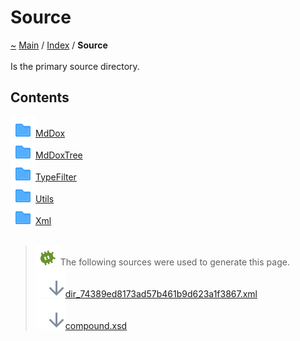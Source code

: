 <!DOCTYPE html>
<html>
<head>
</head>
<body>
<a id="source"></a>
<h1>Source</h1>
<a id="dir_74389ed8173ad57b461b9d623a1f3867"></a>
<a id="source"></a>
<a href="https://github.com/CharlesCarley/MdDox">~</a>
<a href="indexpage.md#main">Main</a>
<span class="inline-text">/</span>
<a href="index.md#index">Index</a>
<span class="inline-text">/</span>
<span class="bold-text"><b>Source</b></span>
<br/>
<br/>
<span class="inline-text">Is the primary source directory. </span>
<a id="contents"></a>
<h2>Contents</h2>
<span class="icon-list-item"><a href="dir_1197a0c1c846bc690425b2973182343c.md#mddox" class="icon-list-item"><img src="../images/folder18px.svg" class="icon-list-item"/><span class="icon-list-item">MdDox</span>
</a>
</span>
<br/>
<span class="icon-list-item"><a href="dir_d9935c0f1a540c725bfb5aaaadd541e0.md#mddoxtree" class="icon-list-item"><img src="../images/folder18px.svg" class="icon-list-item"/><span class="icon-list-item">MdDoxTree</span>
</a>
</span>
<br/>
<span class="icon-list-item"><a href="dir_24e808f5dc59c4f65549a2d6918dbd79.md#typefilter" class="icon-list-item"><img src="../images/folder18px.svg" class="icon-list-item"/><span class="icon-list-item">TypeFilter</span>
</a>
</span>
<br/>
<span class="icon-list-item"><a href="dir_5c09e96eccedf512ae411d636afd2712.md#utils" class="icon-list-item"><img src="../images/folder18px.svg" class="icon-list-item"/><span class="icon-list-item">Utils</span>
</a>
</span>
<br/>
<span class="icon-list-item"><a href="dir_19b9d1dd05713e515e11a6d5d9c80351.md#xml" class="icon-list-item"><img src="../images/folder18px.svg" class="icon-list-item"/><span class="icon-list-item">Xml</span>
</a>
</span>
<br/>
<br/>
<blockquote>
<img src="../images/debug24px.svg"/><span class="inline-text">The following sources were used to generate this page.</span>
<br/>
<span class="icon-list-item"><a href="../xml/dir_74389ed8173ad57b461b9d623a1f3867.xml#L1" class="icon-list-item"><img src="../images/lookInside24px.svg" class="icon-list-item"/><span class="icon-list-item">dir_74389ed8173ad57b461b9d623a1f3867.xml</span>
</a>
</span>
<br/>
<span class="icon-list-item"><a href="../xml/compound.xsd#L1" class="icon-list-item"><img src="../images/lookInside24px.svg" class="icon-list-item"/><span class="icon-list-item">compound.xsd</span>
</a>
</span>
</blockquote>
</div>
</div>
</body>
</html>

